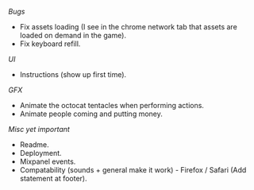 *Bugs*
- Fix assets loading (I see in the chrome network tab that assets are loaded on demand in the game).
- Fix keyboard refill.

*UI*
- Instructions (show up first time).

*GFX*
- Animate the octocat tentacles when performing actions.
- Animate people coming and putting money.

*Misc yet important*
- Readme.
- Deployment.
- Mixpanel events.
- Compatability (sounds + general make it work) - Firefox / Safari (Add statement at footer).
